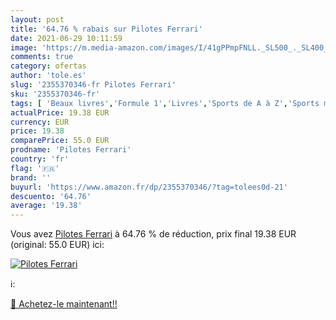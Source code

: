 ```yaml
---
layout: post
title: '64.76 % rabais sur Pilotes Ferrari'
date: 2021-06-29 10:11:59
image: 'https://m.media-amazon.com/images/I/41gPPmpFNLL._SL500_._SL400_.jpg'
comments: true
category: ofertas
author: 'tole.es'
slug: '2355370346-fr Pilotes Ferrari'
sku: '2355370346-fr'
tags: [ 'Beaux livres','Formule 1','Livres','Sports de A à Z','Sports mécaniques', ]
actualPrice: 19.38 EUR
currency: EUR
price: 19.38
comparePrice: 55.0 EUR
prodname: 'Pilotes Ferrari'
country: 'fr'
flag: '🇫🇷'
brand: ''
buyurl: 'https://www.amazon.fr/dp/2355370346/?tag=tolees0d-21'
descuento: '64.76'
average: '19.38'
---
```


Vous avez [Pilotes Ferrari](https://www.amazon.fr/dp/2355370346/?tag=tolees0d-21)  à  64.76 % de réduction, prix final  19.38 EUR (original: 55.0 EUR) ici:

[![Pilotes Ferrari](https://m.media-amazon.com/images/I/41gPPmpFNLL._SL500_._SL400_.jpg)](https://www.amazon.fr/dp/2355370346/?tag=tolees0d-21)

ℹ️:


[🛒 Achetez-le maintenant!!](https://www.amazon.fr/dp/2355370346/?tag=tolees0d-21)
